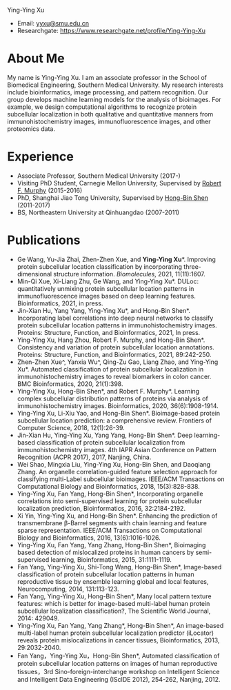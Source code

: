 
Ying-Ying Xu

- Email: yyxu@smu.edu.cn
- Researchgate: https://www.researchgate.net/profile/Ying-Ying-Xu

# About Me

My name is Ying-Ying Xu. I am an associate professor in the School of Biomedical Engineering, Southern Medical University. My research interests include bioinformatics, image processing, and pattern recognition. Our group develops machine learning models for the analysis of bioimages. For example, we design computational algorithms to recognize protein subcellular localization in both qualitative and quantitative manners from immunohistochemistry images, immunofluorescence images, and other proteomics data. 

# Experience

- Associate Professor, Southern Medical University (2017-)
- Visiting PhD Student, Carnegie Mellon University, Supervised by <a href="https://murphylab.web.cmu.edu/">Robert F. Murphy</a> (2015-2016)
- PhD, Shanghai Jiao Tong University, Supervised by <a href="http://www.csbio.sjtu.edu.cn">Hong-Bin Shen</a> (2011-2017)
- BS, Northeastern University at Qinhuangdao (2007-2011)

# Publications

- Ge Wang, Yu-Jia Zhai, Zhen-Zhen Xue, and <b>Ying-Ying Xu</b>*. Improving protein subcellular location classification by incorporating three-dimensional structure information. <i>Biomolecules</i>, 2021, 11(11):1607.
- Min-Qi Xue, Xi-Liang Zhu, Ge Wang, and Ying-Ying Xu*. DULoc: quantitatively unmixing protein subcellular location patterns in immunofluorescence images based on deep learning features. Bioinformatics, 2021, in press.
- Jin-Xian Hu, Yang Yang, Ying-Ying Xu*, and Hong-Bin Shen*. Incorporating label correlations into deep neural networks to classify protein subcellular location patterns in immunohistochemistry images. Proteins: Structure, Function, and Bioinformatics, 2021, In press. 
- Ying-Ying Xu, Hang Zhou, Robert F. Murphy, and Hong-Bin Shen*. Consistency and variation of protein subcellular location annotations. Proteins: Structure, Function, and Bioinformatics, 2021, 89:242-250.
- Zhen-Zhen Xue^, Yanxia Wu^, Qing-Zu Gao, Liang Zhao, and Ying-Ying Xu*. Automated classification of protein subcellular localization in immunohistochemistry images to reveal biomarkers in colon cancer. BMC Bioinformatics, 2020, 21(1):398.
- Ying-Ying Xu, Hong-Bin Shen*, and Robert F. Murphy*. Learning complex subcellular distribution patterns of proteins via analysis of immunohistochemistry images. Bioinformatics, 2020, 36(6):1908-1914.
- Ying-Ying Xu, Li-Xiu Yao, and Hong-Bin Shen*. Bioimage-based protein subcellular location prediction: a comprehensive review. Frontiers of Computer Science, 2018, 12(1):26-39.
- Jin-Xian Hu, Ying-Ying Xu, Yang Yang, Hong-Bin Shen*. Deep learning-based classification of protein subcellular localization from immunohistochemistry images. 4th IAPR Asian Conference on Pattern Recognition (ACPR 2017), 2017, Nanjing, China.
- Wei Shao, Mingxia Liu, Ying-Ying Xu, Hong-Bin Shen, and Daoqiang Zhang. An organelle correlation-guided feature selection approach for classifying multi-Label subcellular bioimages. IEEE/ACM Transactions on Computational Biology and Bioinformatics, 2018, 15(3):828-838.
- Ying-Ying Xu, Fan Yang, Hong-Bin Shen*, Incorporating organelle correlations into semi-supervised learning for protein subcellular localization prediction, Bioinformatics, 2016, 32:2184-2192.
- Xi Yin, Ying-Ying Xu, and Hong-Bin Shen*. Enhancing the prediction of transmembrane β-Barrel segments with chain learning and feature sparse representation. IEEE/ACM Transactions on Computational Biology and Bioinformatics, 2016, 13(6):1016-1026.
- Ying-Ying Xu, Fan Yang, Yang Zhang, Hong-Bin Shen*, Bioimaging based detection of mislocalized proteins in human cancers by semi-supervised learning, Bioinformatics, 2015, 31:1111-1119.
- Fan Yang, Ying-Ying Xu, Shi-Tong Wang, Hong-Bin Shen*, Image-based classification of protein subcellular location patterns in human reproductive tissue by ensemble learning global and local features, Neurocomputing, 2014, 131:113-123.
- Fan Yang, Ying-Ying Xu, Hong-Bin Shen*, Many local pattern texture features: which is better for image-based multi-label human protein subcellular localization classification?, The Scientific World Journal, 2014: 429049.
- Ying-Ying Xu, Fan Yang, Yang Zhang*, Hong-Bin Shen*, An image-based multi-label human protein subcellular localization predictor (iLocator) reveals protein mislocalizations in cancer tissues, Bioinformatics, 2013, 29:2032-2040.
- Fan Yang，Ying-Ying Xu，Hong-Bin Shen*, Automated classification of protein subcellular location patterns on images of human reproductive tissues，3rd Sino-foreign-interchange workshop on Intelligent Science and Intelligent Data Engineering (IScIDE 2012), 254-262, Nanjing, 2012.


